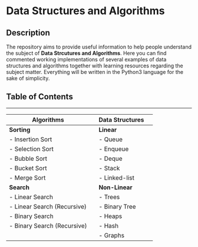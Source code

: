 # **Data Structures and Algorithms**

## **Description**
The repository aims to provide useful information to help people understand the subject of **Data Strcutures and Algorithms**. Here you can find commented working implementations of several examples of data structures and algorithms together with learning resources regarding the subject matter. Everything will be written in the Python3 language for the sake of simplicity. 

## **Table of Contents**
---

| **Algorithms**               |    | **Data Structures**    |    |
|------------------------------|----|------------------------|----|
| **Sorting**                  |    | **Linear**             |    |
| - Insertion Sort             |    | - Queue                |    |
| - Selection Sort             |    | - Enqueue              |    |
| - Bubble Sort                |    | - Deque                |    |
| - Bucket Sort                |    | - Stack                |    |
| - Merge Sort                 |    | - Linked-list          |    |
| **Search**                   |    | **Non-Linear**         |    |
| - Linear Search              |    | - Trees                |    |
| - Linear Search (Recursive)  |    | - Binary Tree          |    |
| - Binary Search              |    | - Heaps                |    |
| - Binary Search (Recursive)  |    | - Hash                 |    |
|                              |    | - Graphs               |    |
